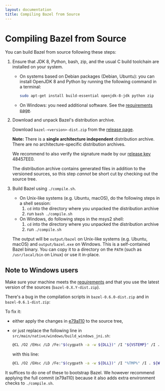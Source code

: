 ```yaml
---
layout: documentation
title: Compiling Bazel from Source
---
```


# <a name="compiling-from-source"></a>Compiling Bazel from Source

You can build Bazel from source following these steps:

1.  Ensure that JDK 8, Python, bash, zip, and the usual C build toolchain
    are installed on your system.
    *   On systems based on Debian packages (Debian, Ubuntu): you can install
        OpenJDK 8 and Python by running the following command in a terminal:

        ```sh
        sudo apt-get install build-essential openjdk-8-jdk python zip
        ```
    *   On Windows: you need additional software. See the [requirements
        page](windows.html#requirements).

2.  Download and unpack Bazel's distribution archive.

    Download `bazel-<version>-dist.zip` from the [release
    page](https://github.com/bazelbuild/bazel/releases).

    **Note:** There is a **single architecture independent** distribution
    archive. There are no architecture-specific distribution archives.

    We recommend to also
    verify the signature made by our [release
    key](https://bazel.build/bazel-release.pub.gpg) 48457EE0.

    The distribution archive contains generated files in addition to the
    versioned sources, so this step _cannot_ be short cut by checking out the
    source tree.

3.  Build Bazel using `./compile.sh`.
    *   On Unix-like systems (e.g. Ubuntu, macOS), do the following steps in a
        shell session:
        1.  `cd` into the directory where you unpacked the distribution archive
        2.  run `bash ./compile.sh`
    *   On Windows, do following steps in the msys2 shell:
        1.  `cd` into the directory where you unpacked the distribution archive
        2.  run `./compile.sh`

    The output will be `output/bazel` on Unix-like systems (e.g. Ubuntu, macOS)
    and `output/bazel.exe` on Windows. This is a self-contained Bazel binary.
    You can copy it to a directory on the `PATH` (such as `/usr/local/bin` on
    Linux) or use it in-place.

## Note to Windows users

Make sure your machine meets the [requirements](windows.html) and that you use
the latest version of the sources (`bazel-0.X.Y-dist.zip`).

There's a bug in the compilation scripts in `bazel-0.6.0-dist.zip` and in
`bazel-0.6.1-dist.zip`:

To fix it:

*   either apply the changes in
    [e79a110](https://github.com/bazelbuild/bazel/commit/e79a1107d90380501102990d82cbfaa8f51a1778)
    to the source tree,

*   or just replace the following line in
    `src/main/native/windows/build_windows_jni.sh`:

     ```sh
     @CL /O2 /EHsc /LD /Fe:"$(cygpath -a -w ${DLL})" /I "${VSTEMP}" /I . ${WINDOWS_SOURCES[*]}
     ```

     with this line:

     ```sh
     @CL /O2 /EHsc /LD /Fe:"$(cygpath -a -w ${DLL})" /I "%TMP%" /I . ${WINDOWS_SOURCES[*]}
     ```

It suffices to do one of these to bootstrap Bazel. We however recommend
applying the full commit (e79a110) because it also adds extra environment
checks to `./compile.sh`.

